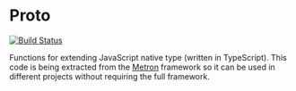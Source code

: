 # Proto

[![Build Status](https://travis-ci.org/metronical/proto.svg?branch=master)](https://travis-ci.org/metronical/proto)

Functions for extending JavaScript native type (written in TypeScript). This code is being extracted from the [Metron](https://github.com/metronical/metron) framework so it can be used in different projects without requiring the full framework.
